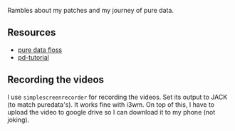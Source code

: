 Rambles about my patches and my journey of pure data.

## Resources

- [pure data floss](http://write.flossmanuals.net/pure-data/introduction2/)
- [pd-tutorial](http://www.pd-tutorial.com/english/index.html)

## Recording the videos

I use `simplescreenrecorder` for recording the videos. Set its output to JACK (to match puredata's). It works fine with i3wm.
On top of this, I have to upload the video to google drive so I can download it to my phone (not joking).
